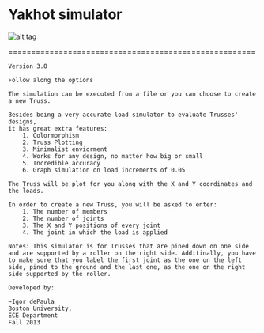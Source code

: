 Yakhot simulator 
==========================

![alt tag](http://www.bu.edu/me/files/images/people/yakhot.jpg)

======================================================

    Version 3.0

    Follow along the options

    The simulation can be executed from a file or you can choose to create
    a new Truss.

	Besides being a very accurate load simulator to evaluate Trusses' designs,
	it has great extra features:
		1. Colormorphism
		2. Truss Plotting 
		3. Minimalist enviorment
		4. Works for any design, no matter how big or small
		5. Incredible accuracy 
		6. Graph simulation on load increments of 0.05
	
    The Truss will be plot for you along with the X and Y coordinates and
    the loads.

    In order to create a new Truss, you will be asked to enter:
        1. The number of members
        2. The number of joints
        3. The X and Y positions of every joint
        4. The joint in which the load is applied

    Notes: This simulator is for Trusses that are pined down on one side
    and are supported by a roller on the right side. Additinally, you have
    to make sure that you label the first joint as the one on the left
    side, pined to the ground and the last one, as the one on the right
    side supported by the roller.
    
    Developed by:

    ~Igor dePaula
    Boston University,
    ECE Department
    Fall 2013


